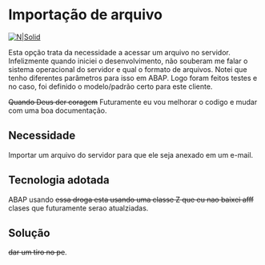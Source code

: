# Importação de arquivo #

[![N|Solid](https://wiki.scn.sap.com/wiki/download/attachments/1710/ABAP%20Development.png?version=1&modificationDate=1446673897000&api=v2)](https://www.sap.com/brazil/developer.html)

Esta opção trata da necessidade a acessar um arquivo no servidor. Infelizmente quando iniciei o desenvolvimento, não souberam me falar o sistema operacional do servidor e qual o formato de arquivos. Notei que tenho diferentes parâmetros para isso em ABAP. Logo foram feitos testes e no caso, foi definido o modelo/padrão certo para este cliente.

~~Quando Deus der coragem~~ Futuramente eu vou melhorar o codigo e mudar com uma boa documentação.

## Necessidade ##
Importar um arquivo do servidor para que ele seja anexado em um e-mail.

## Tecnologia adotada ##
ABAP usando ~~essa droga esta usando uma classe Z que eu nao baixei afff~~ clases que futuramente serao atualziadas.

## Solução ##
~~dar um tiro no pe~~.
